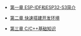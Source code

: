 <!-- docs/_sidebar.md -->

- [第一章 ESP-IDF和ESP32-S3简介](DShanMCU-Mio/ESP-IDF/chapter1.md)

- [第二章 快速搭建开发环境](DShanMCU-Mio/ESP-IDF/chapter2.md)

- [第三章 C/C++基础知识](DShanMCU-Mio/ESP-IDF/chapter3.md)

